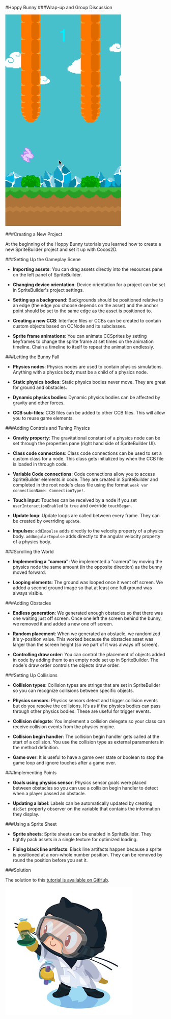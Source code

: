 #Hoppy Bunny
###Wrap-up and Group Discussion

![](./game.png)

###Creating a New Project

At the beginning of the Hoppy Bunny tutorials you learned how to create a new SpriteBuilder project and set it up with Cocos2D.

###Setting Up the Gameplay Scene

* **Importing assets**: You can drag assets directly into the resources pane on the left panel of SpriteBuilder.

* **Changing device orientation**: Device orientation for a project can be set in SpriteBuilder's project settings.

* **Setting up a background**: Backgrounds should be positioned relative to an edge (the edge you choose depends on the asset) and the anchor point should be set to the same edge as the asset is positioned to.

* **Creating a new CCB**: Interface files or CCBs can be created to contain custom objects based on CCNode and its subclasses.

* **Sprite frame animations**: You can animate CCSprites by setting keyframes to change the sprite frame at set times on the animation timeline. Chain a timeline to itself to repeat the animation endlessly.

###Letting the Bunny Fall

* **Physics nodes**: Physics nodes are used to contain physics simulations. Anything with a physics body must be a child of a physics node.

* **Static physics bodies**: Static physics bodies never move. They are great for ground and obstacles.

* **Dynamic physics bodies**: Dynamic physics bodies can be affected by gravity and other forces.

* **CCB sub-files**: CCB files can be added to other CCB files. This will allow you to reuse game elements.

###Adding Controls and Tuning Physics

* **Gravity property**: The gravitational constant of a physics node can be set through the properties pane (right hand side of SpriteBuilder UI).

* **Class code connections**: Class code connections can be used to set a custom class for a node. This class gets initialized by when the CCB file is loaded in through code.

* **Variable Code connections**: Code connections allow you to access SpriteBuilder elements in code. They are created in SpriteBuilder and completed in the root node's class file using the format `weak var connectionName: ConnectionType!`.

* **Touch input**: Touches can be received by a node if you set `userInteractionEnabled` to `true` and override `touchBegan`.

* **Update loop**: Update loops are called between every frame. They can be created by overriding `update`.

* **Impulses**: `addImpulse` adds directly to the velocity property of a physics body. `addAngularImpulse` adds directly to the angular velocity property of a physics body.

###Scrolling the World

* **Implementing a "camera"**: We implemented a "camera" by moving the physics node the same amount (in the opposite direction) as the bunny moved forward.

* **Looping elements**: The ground was looped once it went off screen. We added a second ground image so that at least one full ground was always visible.

###Adding Obstacles

* **Endless generation**: We generated enough obstacles so that there was one waiting just off screen. Once one left the screen behind the bunny, we removed it and added a new one off screen.

* **Random placement**: When we generated an obstacle, we randomized it's y-position value. This worked because the obstacles asset was larger than the screen height (so we part of it was always off screen).

* **Controlling draw order**: You can control the placement of objects added in code by adding them to an empty node set up in SpriteBuilder. The node's draw order controls the objects draw order.

###Setting Up Collisions

* **Collision types**: Collision types are strings that are set in SpriteBuilder so you can recognize collisions between specific objects.

* **Physics sensors**: Physics sensors detect and trigger collision events but do you resolve the collisions. It's as if the physics bodies can pass through other physics bodies. These are useful for trigger events.

* **Collision delegate**: You implement a collision delegate so your class can receive collision events from the physics engine.

* **Collision begin handler**: The collision begin handler gets called at the start of a collision. You use the collision type as external paramenters in the method definition.

* **Game over**: It is useful to have a game over state or boolean to stop the game loop and ignore touches after a game over.

###Implementing Points

* **Goals using physics sensor**: Physics sensor goals were placed between obstacles so you can use a collision begin handler to detect when a player passed an obstacle.

* **Updating a label**: Labels can be automatically updated by creating `didSet` property observer on the variable that contains the information they display.

###Using a Sprite Sheet

* **Sprite sheets**: Sprite sheets can be enabled in SpriteBuilder. They tightly pack assets in a single texture for optimized loading.

* **Fixing black line artifacts**: Black line artifacts happen because a sprite is positioned at a non-whole number position. They can be removed by round the position before you set it.

###Solution

The solution to this [tutorial is available on GitHub](https://github.com/MakeSchool/HoppyBunny-SpriteBuilder-Swift).

![](../Tutorial-Images/labtocat.png)
